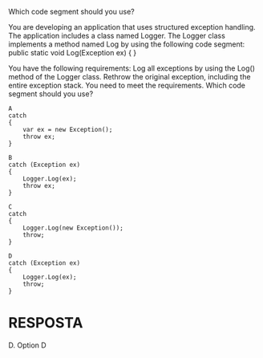 ﻿Which code segment should you use?

You are developing an application that uses structured exception handling. The application
includes a class named Logger. The Logger class implements a method named Log by
using the following code segment:
public static void Log(Exception ex) { }

You have the following requirements:
Log all exceptions by using the Log() method of the Logger class.
Rethrow the original exception, including the entire exception stack.
You need to meet the requirements. Which code segment should you use?

```
A
catch
{
    var ex = new Exception();
    throw ex;
}

B
catch (Exception ex)
{
    Logger.Log(ex);
    throw ex;
}

C
catch
{
    Logger.Log(new Exception());
    throw;
}

D
catch (Exception ex)
{
    Logger.Log(ex);
    throw;
}
```

# RESPOSTA

D.
Option D